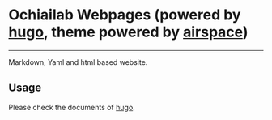 # Ochiailab Webpages (powered by [hugo](http://http://gohugo.io/), theme powered by [airspace](https://github.com/themefisher/airspace-hugo))

---

Markdown, Yaml and html based website.

## Usage

Please check the documents of [hugo](http://http://gohugo.io/).
